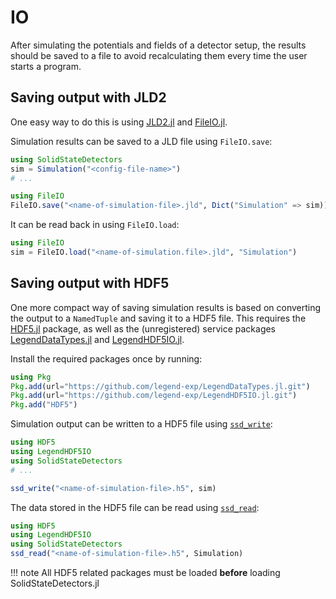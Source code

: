 # IO

After simulating the potentials and fields of a detector setup, the results should be saved to a file to avoid recalculating them every time the user starts a program.

## Saving output with JLD2

One easy way to do this is using [JLD2.jl](https://github.com/JuliaIO/JLD2.jl) and [FileIO.jl](https://github.com/JuliaIO/FileIO.jl).

Simulation results can be saved to a JLD file using `FileIO.save`:
```julia
using SolidStateDetectors
sim = Simulation("<config-file-name>")
# ...

using FileIO
FileIO.save("<name-of-simulation-file>.jld", Dict("Simulation" => sim))
```

It can be read back in using `FileIO.load`:
```julia
using FileIO
sim = FileIO.load("<name-of-simulation.file>.jld", "Simulation")
```

## Saving output with HDF5

One more compact way of saving simulation results is based on converting the output to a `NamedTuple` and saving it to a HDF5 file. This requires the [HDF5.jl](https://github.com/JuliaIO/HDF5.jl) package, as well as the (unregistered) service packages [LegendDataTypes.jl](https://github.com/legend-exp/LegendHDF5IO.jl) and [LegendHDF5IO.jl](https://github.com/legend-exp/LegendHDF5IO.jl).

Install the required packages once by running:
```julia
using Pkg
Pkg.add(url="https://github.com/legend-exp/LegendDataTypes.jl.git")
Pkg.add(url="https://github.com/legend-exp/LegendHDF5IO.jl.git")
Pkg.add("HDF5")
```

Simulation output can be written to a HDF5 file using [`ssd_write`](@ref):
```julia
using HDF5
using LegendHDF5IO
using SolidStateDetectors 
# ...

ssd_write("<name-of-simulation-file>.h5", sim)
```

The data stored in the HDF5 file can be read using [`ssd_read`](@ref):
```julia
using HDF5
using LegendHDF5IO
using SolidStateDetectors
ssd_read("<name-of-simulation-file>.h5", Simulation)
```

!!! note
    All HDF5 related packages must be loaded **before** loading SolidStateDetectors.jl

